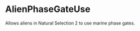 AlienPhaseGateUse
=================

Allows aliens in Natural Selection 2 to use marine phase gates.

